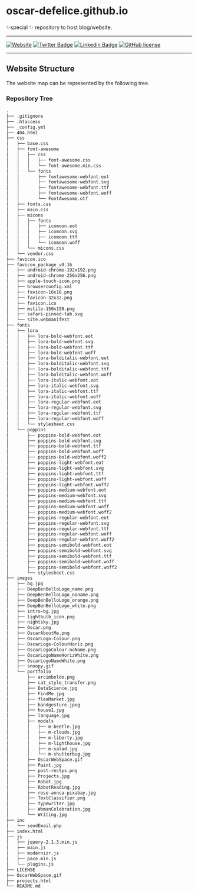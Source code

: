 # oscar-defelice.github.io

✨special ✨ repository to host blog/website.

<hr>

[![Website](https://img.shields.io/badge/oscar--defelice-oscar-orange?style=plastic&logo=netlify&logoColor=informational&link=oscar-defelice.github.io)](https://oscar-defelice.github.io)
[![Twitter Badge](https://img.shields.io/badge/-@OscardeFelice-1ca0f1?style=plastic&labelColor=1ca0f1&logo=twitter&logoColor=white&link=https://twitter.com/oscardefelice)](https://twitter.com/OscardeFelice)
[![Linkedin Badge](https://img.shields.io/badge/-oscardefelice-blue?style=plastic&logo=Linkedin&logoColor=white&link=https://linkedin.com/in/oscar-de-felice-5ab72383/)](https://linkedin.com/in/oscar-de-felice-5ab72383/)
[![GitHub license](https://img.shields.io/badge/license-GNU-blue.svg?style=plastic)](https://raw.githubusercontent.com/oscar-defelice/oscar-defelice.github.io/main/LICENSE)

<hr>

## Website Structure

The website map can be represented by the following tree.

### Repository Tree

```bash
.
├── .gitignore
├── .htaccess
├── _config.yml
├── 404.html
├── css
│   ├── base.css
│   ├── font-awesome
│   │   ├── css
│   │   │   ├── font-awesome.css
│   │   │   └── font-awesome.min.css
│   │   └── fonts
│   │       ├── fontawesome-webfont.eot
│   │       ├── fontawesome-webfont.svg
│   │       ├── fontawesome-webfont.ttf
│   │       ├── fontawesome-webfont.woff
│   │       └── FontAwesome.otf
│   ├── fonts.css
│   ├── main.css
│   ├── micons
│   │   ├── fonts
│   │   │   ├── icomoon.eot
│   │   │   ├── icomoon.svg
│   │   │   ├── icomoon.ttf
│   │   │   └── icomoon.woff
│   │   └── micons.css
│   └── vendor.css
├── favicon.ico
├── favicon_package_v0.16
│   ├── android-chrome-192x192.png
│   ├── android-chrome-256x256.png
│   ├── apple-touch-icon.png
│   ├── browserconfig.xml
│   ├── favicon-16x16.png
│   ├── favicon-32x32.png
│   ├── favicon.ico
│   ├── mstile-150x150.png
│   ├── safari-pinned-tab.svg
│   └── site.webmanifest
├── fonts
│   ├── lora
│   │   ├── lora-bold-webfont.eot
│   │   ├── lora-bold-webfont.svg
│   │   ├── lora-bold-webfont.ttf
│   │   ├── lora-bold-webfont.woff
│   │   ├── lora-bolditalic-webfont.eot
│   │   ├── lora-bolditalic-webfont.svg
│   │   ├── lora-bolditalic-webfont.ttf
│   │   ├── lora-bolditalic-webfont.woff
│   │   ├── lora-italic-webfont.eot
│   │   ├── lora-italic-webfont.svg
│   │   ├── lora-italic-webfont.ttf
│   │   ├── lora-italic-webfont.woff
│   │   ├── lora-regular-webfont.eot
│   │   ├── lora-regular-webfont.svg
│   │   ├── lora-regular-webfont.ttf
│   │   ├── lora-regular-webfont.woff
│   │   └── stylesheet.css
│   └── poppins
│       ├── poppins-bold-webfont.eot
│       ├── poppins-bold-webfont.svg
│       ├── poppins-bold-webfont.ttf
│       ├── poppins-bold-webfont.woff
│       ├── poppins-bold-webfont.woff2
│       ├── poppins-light-webfont.eot
│       ├── poppins-light-webfont.svg
│       ├── poppins-light-webfont.ttf
│       ├── poppins-light-webfont.woff
│       ├── poppins-light-webfont.woff2
│       ├── poppins-medium-webfont.eot
│       ├── poppins-medium-webfont.svg
│       ├── poppins-medium-webfont.ttf
│       ├── poppins-medium-webfont.woff
│       ├── poppins-medium-webfont.woff2
│       ├── poppins-regular-webfont.eot
│       ├── poppins-regular-webfont.svg
│       ├── poppins-regular-webfont.ttf
│       ├── poppins-regular-webfont.woff
│       ├── poppins-regular-webfont.woff2
│       ├── poppins-semibold-webfont.eot
│       ├── poppins-semibold-webfont.svg
│       ├── poppins-semibold-webfont.ttf
│       ├── poppins-semibold-webfont.woff
│       ├── poppins-semibold-webfont.woff2
│       └── stylesheet.css
├── images
│   ├── bg.jpg
│   ├── DeepBenBelloLogo_name.png
│   ├── DeepBenBelloLogo_noname.png
│   ├── DeepBenBelloLogo_orange.png
│   ├── DeepBenBelloLogo_white.png
│   ├── intro-bg.jpg
│   ├── lightbulb_icon.png
│   ├── nightsky.jpg
│   ├── Oscar.png
│   ├── OscarAboutMe.png
│   ├── OscarLogo-Colour.png
│   ├── OscarLogo-ColourHoriz.png
│   ├── OscarLogoColour-noName.png
│   ├── OscarLogoNameHorizWhite.png
│   ├── OscarLogoNameWhite.png
│   ├── snoopy.gif
│   └── portfolio
│       ├── arcimboldo.png
│       ├── cat_style_transfer.png
│       ├── DataScience.jpg
│       ├── FindMe.jpg
│       ├── fleaMarket.jpg
│       ├── handgesture.jpeg
│       ├── house1.jpg
│       ├── language.jpg
│       ├── modals
│       │   ├── m-beetle.jpg
│       │   ├── m-clouds.jpg
│       │   ├── m-liberty.jpg
│       │   ├── m-lighthouse.jpg
│       │   ├── m-salad.jpg
│       │   └── m-shutterbug.jpg
│       ├── OscarWebSpace.gif
│       ├── Paint.jpg
│       ├── post-recSys.png
│       ├── Projects.jpg
│       ├── Robot.jpg
│       ├── RobotReading.jpg
│       ├── rose-annca-pixabay.jpg
│       ├── TextClassifier.png
│       ├── typewriter.jpg
│       ├── WomanCelebration.jpg
│       └── Writing.jpg
├── inc
│   └── sendEmail.php
├── index.html
├── js
│   ├── jquery-2.1.3.min.js
│   ├── main.js
│   ├── modernizr.js
│   ├── pace.min.js
│   └── plugins.js
├── LICENSE
├── OscarWebSpace.gif
├── projects.html
└── README.md
```
